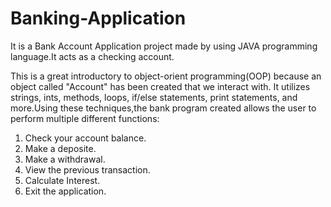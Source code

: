 # Banking-Application
It is a  Bank Account Application project made by using JAVA programming language.It acts as a checking account.

This is a great introductory to object-orient programming(OOP) because an object called "Account" has been created that we interact with.
It utilizes strings, ints, methods, loops, if/else statements, print statements, and more.Using these techniques,the bank program created allows the user to perform multiple different functions:
1. Check your account balance.
2. Make a deposite.
3. Make a withdrawal.
4. View the previous transaction.
5. Calculate Interest.
6. Exit the application.
